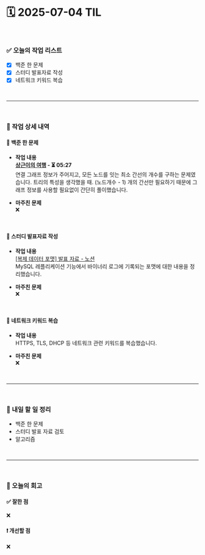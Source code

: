 # 🗓️ 2025-07-04 TIL

<br>

### ✅ 오늘의 작업 리스트  
- [x] 백준 한 문제
- [x] 스터디 발표자료 작성
- [x] 네트워크 키워드 복습

<br>

---

<br>

### 📌 작업 상세 내역  

#### 🔹 백준 한 문제
- **작업 내용**<br>
**[상근이의 여행](https://www.acmicpc.net/problem/9372) - ⏳ 05:27**<br>
연결 그래프 정보가 주어지고, 모든 노드를 잇는 최소 간선의 개수를 구하는 문제였습니다.
트리의 특성을 생각했을 때. (노드개수 - 1) 개의 간선만 필요하기 때문에 그래프 정보를 사용할 필요없이 간단히 풀이했습니다.

- **마주친 문제**<br>
❌

<br>

#### 🔹 스터디 발표자료 작성
- **작업 내용**<br>
[[복제 데이터 포맷] 발표 자료 - 노션](https://bronze-humerus-068.notion.site/225207dd9eb880eeb0dbf9224cbae3f6?source=copy_link)<br>
MySQL 레플리케이션 기능에서 바이너리 로그에 기록되는 포맷에 대한 내용을 정리했습니다.

- **마주친 문제**<br>
❌

<br>

#### 🔹 네트워크 키워드 복습
- **작업 내용**<br>
HTTPS, TLS, DHCP 등 네트워크 관련 키워드를 복습했습니다. 

- **마주친 문제**<br>
❌

<br>

---

<br>

### 🚀 내일 할 일 정리  

- 백준 한 문제
- 스터디 발표 자료 검토
- 알고리즘

<br>

---

<br>

### 🧐 오늘의 회고  

#### ✅ 잘한 점
❌

#### ❗ 개선할 점
❌

<br><br><br>